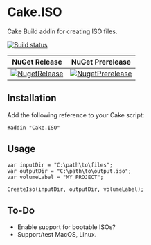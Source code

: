 # Cake.ISO

Cake Build addin for creating ISO files.

[![Build status](https://ci.appveyor.com/api/projects/status/smkq9ya8m7sa0mpg?svg=true)](https://ci.appveyor.com/project/austinlparker/cake-iso)

| NuGet Release | NuGet Prerelease |
|---------------|------------------|
|[![NugetRelease](https://img.shields.io/nuget/v/Cake.ISO.svg)](https://www.nuget.org/packages/Cake.ISO/) | [![NugetPrerelease](https://img.shields.io/nuget/vpre/Cake.ISO.svg)](https://www.nuget.org/packages/Cake.ISO/)

## Installation
Add the following reference to your Cake script:
```
#addin "Cake.ISO"
```

## Usage
```
var inputDir = "C:\path\to\files";
var outputDir = "C:\path\to\output.iso";
var volumeLabel = "MY_PROJECT";

CreateIso(inputDir, outputDir, volumeLabel);
```

## To-Do
* Enable support for bootable ISOs?
* Support/test MacOS, Linux.
